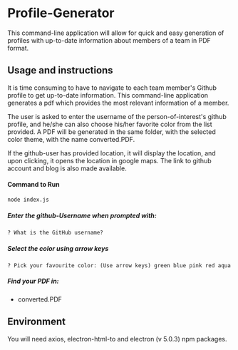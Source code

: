 # Profile-Generator
This command-line application will allow for quick and easy generation of profiles with up-to-date information about members of a team in PDF format.

## Usage and instructions
It is time consuming to have to navigate to each team member's Github profile to get up-to-date information. This command-line application generates a pdf which provides the most relevant information of a member.

The user is asked to enter the username of the person-of-interest's github profile, and he/she can also choose his/her favorite color from the list provided. A PDF will be generated in the same folder, with the selected color theme, with the name converted.PDF.

If the github-user has provided location, it will display the location, and upon clicking, it opens the location in google maps.
The link to github account and blog is also made available.

#### Command to Run

`node index.js`

##### Enter the github-Username when prompted with:

`? What is the GitHub username?`

##### Select the color using arrow keys

`? Pick your favourite color: (Use arrow keys)
  green
  blue
  pink
  red
  aqua`

##### Find your PDF in:

- converted.PDF

## Environment
You will need axios, electron-html-to and electron (v 5.0.3) npm packages.
